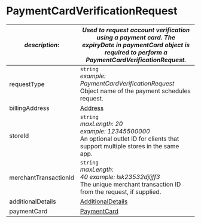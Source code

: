 
# PaymentCardVerificationRequest

| *description*:   | *Used to request account verification using a payment card. The expiryDate in paymentCard object is required to perform a PaymentCardVerificationRequest.*|
|----|----|
| requestType |    ``` string ```  <br/>  *example: PaymentCardVerificationRequest*  <br/> Object name of the payment schedules request.|
| billingAddress |  [Address](?path=docs/schemas-md/Address.md)|  
| storeId |    ``` string ```  <br/>  *maxLength: 20   <br/> example: 12345500000*  <br/>  An optional outlet ID for clients that support multiple stores in the same app.|
| merchantTransactionId |    ``` string ```  <br/> *maxLength:  <br/> 40 example: lsk23532djljff3*  <br/> The unique merchant transaction ID from the request, if supplied.|
| additionalDetails | [AdditionalDetails](?path=docs/schemas-md/AdditionalDetails.md)|
| paymentCard | [PaymentCard](?path=docs/schemas-md/PaymentCard.md)|  

